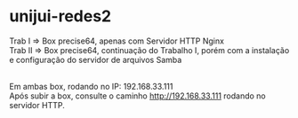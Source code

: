 # unijui-redes2

Trab I => Box precise64, apenas com Servidor HTTP Nginx <br />
Trab II => Box precise64, continuação do Trabalho I, porém com a instalação e configuração do servidor de arquivos Samba<br /><br />

Em ambas box, rodando no IP: 192.168.33.111<br />
Após subir a box, consulte o caminho http://192.168.33.111 rodando no servidor HTTP. 

